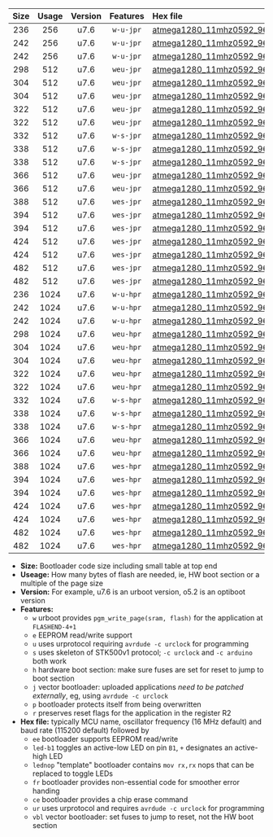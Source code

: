 |Size|Usage|Version|Features|Hex file|
|:-:|:-:|:-:|:-:|:--|
|236|256|u7.6|`w-u-jpr`|[atmega1280_11mhz0592_9600bps_ur_vbl.hex](https://raw.githubusercontent.com/stefanrueger/urboot/main/atmega1280_11mhz0592_9600bps_ur_vbl.hex)|
|242|256|u7.6|`w-u-jpr`|[atmega1280_11mhz0592_9600bps_led+b7_ur_vbl.hex](https://raw.githubusercontent.com/stefanrueger/urboot/main/atmega1280_11mhz0592_9600bps_led+b7_ur_vbl.hex)|
|242|256|u7.6|`w-u-jpr`|[atmega1280_11mhz0592_9600bps_lednop_ur_vbl.hex](https://raw.githubusercontent.com/stefanrueger/urboot/main/atmega1280_11mhz0592_9600bps_lednop_ur_vbl.hex)|
|298|512|u7.6|`weu-jpr`|[atmega1280_11mhz0592_9600bps_ee_ur_vbl.hex](https://raw.githubusercontent.com/stefanrueger/urboot/main/atmega1280_11mhz0592_9600bps_ee_ur_vbl.hex)|
|304|512|u7.6|`weu-jpr`|[atmega1280_11mhz0592_9600bps_ee_led+b7_ur_vbl.hex](https://raw.githubusercontent.com/stefanrueger/urboot/main/atmega1280_11mhz0592_9600bps_ee_led+b7_ur_vbl.hex)|
|304|512|u7.6|`weu-jpr`|[atmega1280_11mhz0592_9600bps_ee_lednop_ur_vbl.hex](https://raw.githubusercontent.com/stefanrueger/urboot/main/atmega1280_11mhz0592_9600bps_ee_lednop_ur_vbl.hex)|
|322|512|u7.6|`weu-jpr`|[atmega1280_11mhz0592_9600bps_ee_led+b7_fr_ur_vbl.hex](https://raw.githubusercontent.com/stefanrueger/urboot/main/atmega1280_11mhz0592_9600bps_ee_led+b7_fr_ur_vbl.hex)|
|322|512|u7.6|`weu-jpr`|[atmega1280_11mhz0592_9600bps_ee_lednop_fr_ur_vbl.hex](https://raw.githubusercontent.com/stefanrueger/urboot/main/atmega1280_11mhz0592_9600bps_ee_lednop_fr_ur_vbl.hex)|
|332|512|u7.6|`w-s-jpr`|[atmega1280_11mhz0592_9600bps_vbl.hex](https://raw.githubusercontent.com/stefanrueger/urboot/main/atmega1280_11mhz0592_9600bps_vbl.hex)|
|338|512|u7.6|`w-s-jpr`|[atmega1280_11mhz0592_9600bps_led+b7_vbl.hex](https://raw.githubusercontent.com/stefanrueger/urboot/main/atmega1280_11mhz0592_9600bps_led+b7_vbl.hex)|
|338|512|u7.6|`w-s-jpr`|[atmega1280_11mhz0592_9600bps_lednop_vbl.hex](https://raw.githubusercontent.com/stefanrueger/urboot/main/atmega1280_11mhz0592_9600bps_lednop_vbl.hex)|
|366|512|u7.6|`weu-jpr`|[atmega1280_11mhz0592_9600bps_ee_led+b7_fr_ce_ur_vbl.hex](https://raw.githubusercontent.com/stefanrueger/urboot/main/atmega1280_11mhz0592_9600bps_ee_led+b7_fr_ce_ur_vbl.hex)|
|366|512|u7.6|`weu-jpr`|[atmega1280_11mhz0592_9600bps_ee_lednop_fr_ce_ur_vbl.hex](https://raw.githubusercontent.com/stefanrueger/urboot/main/atmega1280_11mhz0592_9600bps_ee_lednop_fr_ce_ur_vbl.hex)|
|388|512|u7.6|`wes-jpr`|[atmega1280_11mhz0592_9600bps_ee_vbl.hex](https://raw.githubusercontent.com/stefanrueger/urboot/main/atmega1280_11mhz0592_9600bps_ee_vbl.hex)|
|394|512|u7.6|`wes-jpr`|[atmega1280_11mhz0592_9600bps_ee_led+b7_vbl.hex](https://raw.githubusercontent.com/stefanrueger/urboot/main/atmega1280_11mhz0592_9600bps_ee_led+b7_vbl.hex)|
|394|512|u7.6|`wes-jpr`|[atmega1280_11mhz0592_9600bps_ee_lednop_vbl.hex](https://raw.githubusercontent.com/stefanrueger/urboot/main/atmega1280_11mhz0592_9600bps_ee_lednop_vbl.hex)|
|424|512|u7.6|`wes-jpr`|[atmega1280_11mhz0592_9600bps_ee_led+b7_fr_vbl.hex](https://raw.githubusercontent.com/stefanrueger/urboot/main/atmega1280_11mhz0592_9600bps_ee_led+b7_fr_vbl.hex)|
|424|512|u7.6|`wes-jpr`|[atmega1280_11mhz0592_9600bps_ee_lednop_fr_vbl.hex](https://raw.githubusercontent.com/stefanrueger/urboot/main/atmega1280_11mhz0592_9600bps_ee_lednop_fr_vbl.hex)|
|482|512|u7.6|`wes-jpr`|[atmega1280_11mhz0592_9600bps_ee_led+b7_fr_ce_vbl.hex](https://raw.githubusercontent.com/stefanrueger/urboot/main/atmega1280_11mhz0592_9600bps_ee_led+b7_fr_ce_vbl.hex)|
|482|512|u7.6|`wes-jpr`|[atmega1280_11mhz0592_9600bps_ee_lednop_fr_ce_vbl.hex](https://raw.githubusercontent.com/stefanrueger/urboot/main/atmega1280_11mhz0592_9600bps_ee_lednop_fr_ce_vbl.hex)|
|236|1024|u7.6|`w-u-hpr`|[atmega1280_11mhz0592_9600bps_ur.hex](https://raw.githubusercontent.com/stefanrueger/urboot/main/atmega1280_11mhz0592_9600bps_ur.hex)|
|242|1024|u7.6|`w-u-hpr`|[atmega1280_11mhz0592_9600bps_led+b7_ur.hex](https://raw.githubusercontent.com/stefanrueger/urboot/main/atmega1280_11mhz0592_9600bps_led+b7_ur.hex)|
|242|1024|u7.6|`w-u-hpr`|[atmega1280_11mhz0592_9600bps_lednop_ur.hex](https://raw.githubusercontent.com/stefanrueger/urboot/main/atmega1280_11mhz0592_9600bps_lednop_ur.hex)|
|298|1024|u7.6|`weu-hpr`|[atmega1280_11mhz0592_9600bps_ee_ur.hex](https://raw.githubusercontent.com/stefanrueger/urboot/main/atmega1280_11mhz0592_9600bps_ee_ur.hex)|
|304|1024|u7.6|`weu-hpr`|[atmega1280_11mhz0592_9600bps_ee_led+b7_ur.hex](https://raw.githubusercontent.com/stefanrueger/urboot/main/atmega1280_11mhz0592_9600bps_ee_led+b7_ur.hex)|
|304|1024|u7.6|`weu-hpr`|[atmega1280_11mhz0592_9600bps_ee_lednop_ur.hex](https://raw.githubusercontent.com/stefanrueger/urboot/main/atmega1280_11mhz0592_9600bps_ee_lednop_ur.hex)|
|322|1024|u7.6|`weu-hpr`|[atmega1280_11mhz0592_9600bps_ee_led+b7_fr_ur.hex](https://raw.githubusercontent.com/stefanrueger/urboot/main/atmega1280_11mhz0592_9600bps_ee_led+b7_fr_ur.hex)|
|322|1024|u7.6|`weu-hpr`|[atmega1280_11mhz0592_9600bps_ee_lednop_fr_ur.hex](https://raw.githubusercontent.com/stefanrueger/urboot/main/atmega1280_11mhz0592_9600bps_ee_lednop_fr_ur.hex)|
|332|1024|u7.6|`w-s-hpr`|[atmega1280_11mhz0592_9600bps.hex](https://raw.githubusercontent.com/stefanrueger/urboot/main/atmega1280_11mhz0592_9600bps.hex)|
|338|1024|u7.6|`w-s-hpr`|[atmega1280_11mhz0592_9600bps_led+b7.hex](https://raw.githubusercontent.com/stefanrueger/urboot/main/atmega1280_11mhz0592_9600bps_led+b7.hex)|
|338|1024|u7.6|`w-s-hpr`|[atmega1280_11mhz0592_9600bps_lednop.hex](https://raw.githubusercontent.com/stefanrueger/urboot/main/atmega1280_11mhz0592_9600bps_lednop.hex)|
|366|1024|u7.6|`weu-hpr`|[atmega1280_11mhz0592_9600bps_ee_led+b7_fr_ce_ur.hex](https://raw.githubusercontent.com/stefanrueger/urboot/main/atmega1280_11mhz0592_9600bps_ee_led+b7_fr_ce_ur.hex)|
|366|1024|u7.6|`weu-hpr`|[atmega1280_11mhz0592_9600bps_ee_lednop_fr_ce_ur.hex](https://raw.githubusercontent.com/stefanrueger/urboot/main/atmega1280_11mhz0592_9600bps_ee_lednop_fr_ce_ur.hex)|
|388|1024|u7.6|`wes-hpr`|[atmega1280_11mhz0592_9600bps_ee.hex](https://raw.githubusercontent.com/stefanrueger/urboot/main/atmega1280_11mhz0592_9600bps_ee.hex)|
|394|1024|u7.6|`wes-hpr`|[atmega1280_11mhz0592_9600bps_ee_led+b7.hex](https://raw.githubusercontent.com/stefanrueger/urboot/main/atmega1280_11mhz0592_9600bps_ee_led+b7.hex)|
|394|1024|u7.6|`wes-hpr`|[atmega1280_11mhz0592_9600bps_ee_lednop.hex](https://raw.githubusercontent.com/stefanrueger/urboot/main/atmega1280_11mhz0592_9600bps_ee_lednop.hex)|
|424|1024|u7.6|`wes-hpr`|[atmega1280_11mhz0592_9600bps_ee_led+b7_fr.hex](https://raw.githubusercontent.com/stefanrueger/urboot/main/atmega1280_11mhz0592_9600bps_ee_led+b7_fr.hex)|
|424|1024|u7.6|`wes-hpr`|[atmega1280_11mhz0592_9600bps_ee_lednop_fr.hex](https://raw.githubusercontent.com/stefanrueger/urboot/main/atmega1280_11mhz0592_9600bps_ee_lednop_fr.hex)|
|482|1024|u7.6|`wes-hpr`|[atmega1280_11mhz0592_9600bps_ee_led+b7_fr_ce.hex](https://raw.githubusercontent.com/stefanrueger/urboot/main/atmega1280_11mhz0592_9600bps_ee_led+b7_fr_ce.hex)|
|482|1024|u7.6|`wes-hpr`|[atmega1280_11mhz0592_9600bps_ee_lednop_fr_ce.hex](https://raw.githubusercontent.com/stefanrueger/urboot/main/atmega1280_11mhz0592_9600bps_ee_lednop_fr_ce.hex)|

- **Size:** Bootloader code size including small table at top end
- **Useage:** How many bytes of flash are needed, ie, HW boot section or a multiple of the page size
- **Version:** For example, u7.6 is an urboot version, o5.2 is an optiboot version
- **Features:**
  + `w` urboot provides `pgm_write_page(sram, flash)` for the application at `FLASHEND-4+1`
  + `e` EEPROM read/write support
  + `u` uses urprotocol requiring `avrdude -c urclock` for programming
  + `s` uses skeleton of STK500v1 protocol; `-c urclock` and `-c arduino` both work
  + `h` hardware boot section: make sure fuses are set for reset to jump to boot section
  + `j` vector bootloader: uploaded applications *need to be patched externally*, eg, using `avrdude -c urclock`
  + `p` bootloader protects itself from being overwritten
  + `r` preserves reset flags for the application in the register R2
- **Hex file:** typically MCU name, oscillator frequency (16 MHz default) and baud rate (115200 default) followed by
  + `ee` bootloader supports EEPROM read/write
  + `led-b1` toggles an active-low LED on pin `B1`, `+` designates an active-high LED
  + `lednop` "template" bootloader contains `mov rx,rx` nops that can be replaced to toggle LEDs
  + `fr` bootloader provides non-essential code for smoother error handing
  + `ce` bootloader provides a chip erase command
  + `ur` uses urprotocol and requires `avrdude -c urclock` for programming
  + `vbl` vector bootloader: set fuses to jump to reset, not the HW boot section
